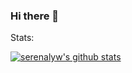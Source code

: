 ### Hi there 👋

Stats:

[![serenalyw's github stats](https://github-readme-stats.vercel.app/api?username=serenalyw&show_icons=true&theme=tokyonight&include_all_commits=true&count_private=true&hide=stars)](https://github.com/anuraghazra/github-readme-stats)
